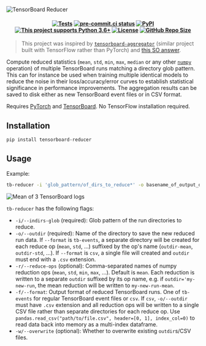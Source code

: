 ![TensorBoard Reducer](https://raw.githubusercontent.com/janosh/tensorboard-reducer/main/assets/tensorboard-reducer.svg)

<h4 align="center">

[![Tests](https://github.com/janosh/tensorboard-reducer/workflows/Tests/badge.svg)](https://github.com/janosh/tensorboard-reducer/actions)
[![pre-commit.ci status](https://results.pre-commit.ci/badge/github/janosh/tensorboard-reducer/main.svg)](https://results.pre-commit.ci/latest/github/janosh/tensorboard-reducer/main)
[![PyPI](https://img.shields.io/pypi/v/tensorboard-reducer)](https://pypi.org/project/tensorboard-reducer)
[![This project supports Python 3.6+](https://img.shields.io/badge/Python-3.6+-blue.svg)](https://python.org/downloads)
[![License](https://img.shields.io/github/license/janosh/tensorboard-reducer?label=License)](/license)
[![GitHub Repo Size](https://img.shields.io/github/repo-size/janosh/tensorboard-reducer?label=Repo+Size)](https://github.com/janosh/tensorboard-reducer/graphs/contributors)

</h4>

> This project was inspired by [`tensorboard-aggregator`](https://github.com/Spenhouet/tensorboard-aggregator) (similar project built with TensorFlow rather than PyTorch) and [this SO answer](https://stackoverflow.com/a/48774926).

Compute reduced statistics (`mean`, `std`, `min`, `max`, `median` or any other [`numpy`](https://numpy.org/doc/stable) operation) of multiple TensorBoard runs matching a directory glob pattern. This can for instance be used when training multiple identical models to reduce the noise in their loss/accuracy/error curves to establish statistical significance in performance improvements. The aggregation results can be saved to disk either as new TensorBoard event files or in CSV format.

Requires [PyTorch](https://pypi.org/project/torch) and [TensorBoard](https://pypi.org/project/tensorboard). No TensorFlow installation required.

## Installation

```sh
pip install tensorboard-reducer
```

## Usage

Example:

```sh
tb-reducer -i 'glob_pattern/of_dirs_to_reduce*' -o basename_of_output_dir -r mean,std,min,max
```

![Mean of 3 TensorBoard logs](https://raw.githubusercontent.com/janosh/tensorboard-reducer/main/assets/3-runs-mean.png)

`tb-reducer` has the following flags:

- `-i/--indirs-glob` (required): Glob pattern of the run directories to reduce.
- `-o/--outdir` (required): Name of the directory to save the new reduced run data. If `--format` is `tb-events`, a separate directory will be created for each reduce op (`mean`, `std`, ...) suffixed by the op's name (`outdir-mean`, `outdir-std`, ...). If `--format` is `csv`, a single file will created and `outdir` must end with a `.csv` extension.
- `-r/--reduce-ops` (optional): Comma-separated names of numpy reduction ops (`mean`, `std`, `min`, `max`, ...). Default is `mean`. Each reduction is written to a separate `outdir` suffixed by its op name, e.g. if `outdir='my-new-run`, the mean reduction will be written to `my-new-run-mean`.
- `-f/--format`: Output format of reduced TensorBoard runs. One of `tb-events` for regular TensorBoard event files or `csv`. If `csv`, `-o/--outdir` must have `.csv` extension and all reduction ops will be written to a single CSV file rather than separate directories for each reduce op. Use `pandas.read_csv("path/to/file.csv", header=[0, 1], index_col=0)` to read data back into memory as a multi-index dataframe.
- `-w/--overwrite` (optional): Whether to overwrite existing `outdir`s/CSV files.
